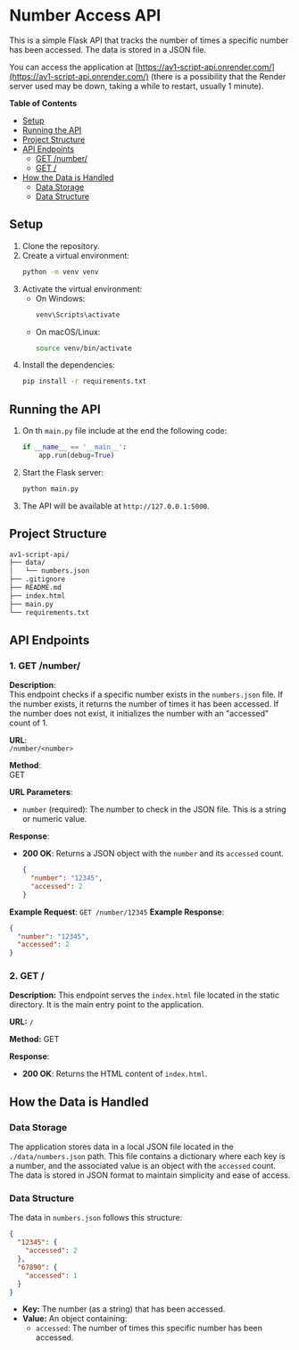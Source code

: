 # Number Access API

This is a simple Flask API that tracks the number of times a specific number has been accessed. The data is stored in a JSON file.

You can access the application at [https://av1-script-api.onrender.com/](https://av1-script-api.onrender.com/) (there is a possibility that the Render server used may be down, taking a while to restart, usually 1 minute).

**Table of Contents**
- [Setup](#setup)
- [Running the API](#running-the-api)
- [Project Structure](#project-structure)
- [API Endpoints](#api-endpoints)
  - [GET /number/<number>](#1-get-number)
  - [GET /](#2-get-)
- [How the Data is Handled](#how-the-data-is-handled)
  - [Data Storage](#data-storage)
  - [Data Structure](#data-structure)


## Setup

1. Clone the repository.
2. Create a virtual environment:
    ```sh
    python -m venv venv
    ```
3. Activate the virtual environment:
    - On Windows:
        ```sh
        venv\Scripts\activate
        ```
    - On macOS/Linux:
        ```sh
        source venv/bin/activate
        ```
4. Install the dependencies:
    ```sh
    pip install -r requirements.txt
    ```

## Running the API

1. On th `main.py` file include at the end the following code:
   ```python
   if __name__ == '__main__':
       app.run(debug=True)
   ```
3. Start the Flask server:
    ```sh
    python main.py
    ```
4. The API will be available at `http://127.0.0.1:5000`.

## Project Structure

```bash
av1-script-api/
├── data/
│   └── numbers.json
├── .gitignore
├── README.md
├── index.html
├── main.py
└── requirements.txt
```

## API Endpoints

### 1. **GET /number/<number>**

**Description**:  
This endpoint checks if a specific number exists in the `numbers.json` file. If the number exists, it returns the number of times it has been accessed. If the number does not exist, it initializes the number with an "accessed" count of 1.

**URL**:  
`/number/<number>`

**Method**:  
GET

**URL Parameters**:
- `number` (required): The number to check in the JSON file. This is a string or numeric value.

**Response**:
- **200 OK**: Returns a JSON object with the `number` and its `accessed` count.
  ```json
  {
    "number": "12345",
    "accessed": 2
  }
  ```

**Example Request**: `GET /number/12345`
**Example Response**:
```json
{
  "number": "12345",
  "accessed": 2
}
```

### 2. **GET /**

**Description:**
This endpoint serves the `index.html` file located in the static directory. It is the main entry point to the application.

**URL:**
`/`

**Method:**
GET

**Response**:
- **200 OK**: Returns the HTML content of `index.html`.

## How the Data is Handled

### Data Storage

The application stores data in a local JSON file located in the `./data/numbers.json` path. This file contains a dictionary where each key is a number, and the associated value is an object with the `accessed` count. The data is stored in JSON format to maintain simplicity and ease of access.

### Data Structure

The data in `numbers.json` follows this structure:
```json
{
  "12345": {
    "accessed": 2
  },
  "67890": {
    "accessed": 1
  }
}
```

- **Key:** The number (as a string) that has been accessed.
- **Value:** An object containing:
    - `accessed`: The number of times this specific number has been accessed.
